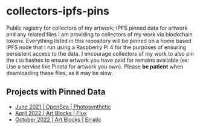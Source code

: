 # collectors-ipfs-pins

Public registry for collectors of my artwork; IPFS pinned data for artwork and any related files I am providing to collectors of my work via blockchain tokens. Everything listed in this repository will be pinned on a home based IPFS node that I run using a Raspberry Pi 4 for the purposes of ensuring persistent access to the data. I encourage collectors of my work to also pin the `CID` hashes to ensure artwork you have paid for remains available (ex: Use a service like Pinata for artwork you own). Please **be patient** when downloading these files, as it may be slow.

## Projects with Pinned Data

-   [June 2021 | OpenSea | Photosynthetic](2021_06__opensea__photosynthetic.md)
-   [April 2022 | Art Blocks | Flux](2022_04__artblocks__flux.md)
-   [October 2022 | Art Blocks | Erratic](2022_10__artblocks__erratic.md)
